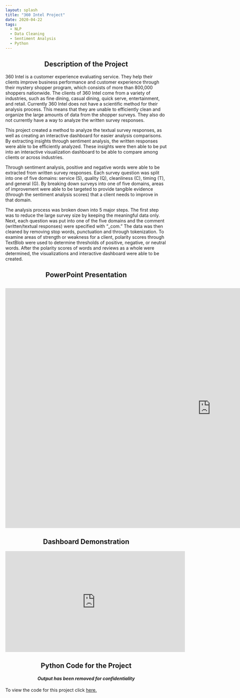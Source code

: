 ```yaml
---
layout: splash
title: "360 Intel Project"
date: 2020-04-22
tags:
  - NLP
  - Data Cleaning
  - Sentiment Analysis
  - Python
---
```

<h2><center>Description of the Project</center></h2>
<p>
  360 Intel is a customer experience evaluating service. They help their clients improve business performance and customer experience through their mystery shopper program, which consists of more than 800,000 shoppers nationwide. The clients of 360 Intel come from a variety of industries, such as fine dining, casual dining, quick serve, entertainment, and retail. Currently 360 Intel does not have a scientific method for their analysis process. This means that they are unable to efficiently clean and organize the large amounts of data from the shopper surveys. They also do not currently have a way to analyze the written survey responses.  
</p>
<p>
  This project created a method to analyze the textual survey responses, as well as creating an interactive dashboard for easier analysis comparisons. By extracting insights through sentiment analysis, the written responses were able to be efficiently analyzed. These insights were then able to be put into an interactive visualization dashboard to be able to compare among clients or across industries. 
</p>
<p>
  Through sentiment analysis, positive and negative words were able to be extracted from written survey responses. Each survey question was split into one of five domains: service (S), quality (Q), cleanliness (C), timing (T), and general (G). By breaking down surveys into one of five domains, areas of improvement were able to be targeted to provide tangible evidence (through the sentiment analysis scores) that a client needs to improve in that domain. 
</p>
<p>
  The analysis process was broken down into 5 major steps. The first step was to reduce the large survey size by keeping the meaningful data only. Next, each question was put into one of the five domains and the comment (written/textual responses) were specified with “_com.” The data was then cleaned by removing stop words, punctuation and through tokenization. To examine areas of strength or weakness for a client, polarity scores through TextBlob were used to determine thresholds of positive, negative, or neutral words. After the polarity scores of words and reviews as a whole were determined, the visualizations and interactive dashboard were able to be created. 
</p>

<h2><center>PowerPoint Presentation</center><h2>
<iframe src="https://docs.google.com/presentation/d/e/2PACX-1vTfshUIMMyPFc-2H-6JXd-yB9oW7Gzt1GjZQ13oNXld2OCznFkS7oTvWMdK-q3Q0g/embed?start=false&loop=false&delayms=3000" frameborder="0" width="1280" height="749" allowfullscreen="true" mozallowfullscreen="true" webkitallowfullscreen="true"></iframe>
  
<h2><center>Dashboard Demonstration</center></h2>
<iframe width="560" height="315" src="https://www.youtube.com/embed/oFBNbk2LXbs" frameborder="0" allow="accelerometer; autoplay; encrypted-media; gyroscope; picture-in-picture" allowfullscreen></iframe>

<h2><center>Python Code for the Project</center></h2>
<h4><center><i>Output has been removed for confidentiality</i></center></h4>
<p>To view the code for this project click <a href="https://github.com/samantha-roberts/samantha-roberts.github.io/raw/master/360-Intel-Code.pdf" title="hp">here.</a></p>
